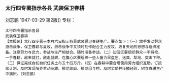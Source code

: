 ### 太行四专署指示各县  武装保卫春耕
刘志鹏
1947-03-29
第2版()
专栏：

    太行四专署指示各县
    武装保卫春耕
    【本报讯】太行四专署于本月六日指示各县武装保卫春耕生产。要点如下：（一）放手发动群众游击战争，保卫春耕与夏收，游击战争中又须时刻作配合主力反攻、收复失地的思想与组织准备。注意劳力与武力，参战与生产相结合。随时准备参战。（二）边沿区要组织群众一手持枪，一手春耕，敌来就打，敌走就耕，在腹心区要组织一些人畜力早盘庄、送粪、犁地、突击下种。（三）保证完成自纺自织任务土布五十四万斤。（四）在春耕中要合理使用劳力组织互助，订按家计划，及时发现培养劳动英雄、模范家庭、模范组与村，及时奖励并传播经验，树立春耕生产中旗帜。（刘志鹏）

